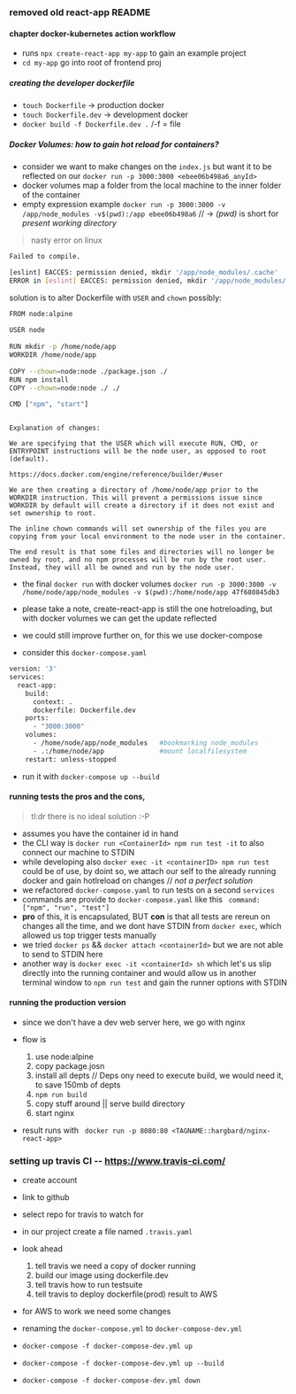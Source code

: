 ### removed old react-app README

#### chapter docker-kubernetes action workflow

* runs `npx create-react-app my-app` to gain an example project
* `cd my-app` go into root of frontend proj

##### creating the developer dockerfile
* `touch Dockerfile` -> production docker
* `touch Dockerfile.dev` -> development docker
* `docker build -f Dockerfile.dev .` /-f = file

##### Docker Volumes: how to gain hot reload for containers?
* consider we want to make changes on the `index.js` but want it to be reflected on our `docker run -p 3000:3000 <ebee06b498a6_anyId>`
* docker volumes map a folder from the local machine to the inner folder of the container
* empty expression example `docker run -p 3000:3000 -v /app/node_modules -v$(pwd):/app ebee06b498a6` // -> *(pwd)* is short for *present working directory*

> nasty error on linux
```bash
Failed to compile.

[eslint] EACCES: permission denied, mkdir '/app/node_modules/.cache'
ERROR in [eslint] EACCES: permission denied, mkdir '/app/node_modules/.cache'
```
solution is to alter Dockerfile with `USER` and `chown` possibly:
```bash
FROM node:alpine
 
USER node
 
RUN mkdir -p /home/node/app
WORKDIR /home/node/app
 
COPY --chown=node:node ./package.json ./
RUN npm install
COPY --chown=node:node ./ ./
 
CMD ["npm", "start"]
```
```

Explanation of changes:

We are specifying that the USER which will execute RUN, CMD, or ENTRYPOINT instructions will be the node user, as opposed to root (default).

https://docs.docker.com/engine/reference/builder/#user

We are then creating a directory of /home/node/app prior to the WORKDIR instruction. This will prevent a permissions issue since WORKDIR by default will create a directory if it does not exist and set ownership to root.

The inline chown commands will set ownership of the files you are copying from your local environment to the node user in the container.

The end result is that some files and directories will no longer be owned by root, and no npm processes will be run by the root user. Instead, they will all be owned and run by the node user.
```

* the final `docker run` with docker volumes
`docker run -p 3000:3000 -v /home/node/app/node_modules -v $(pwd):/home/node/app 47f680845db3`
* please take a note, create-react-app is still the one hotreloading, but with docker volumes we can get the update reflected

* we could still improve further on, for this we use docker-compose
* consider this `docker-compose.yaml`
```bash
version: '3'
services:
  react-app:
    build:
      context: .
      dockerfile: Dockerfile.dev
    ports:
      - "3000:3000"
    volumes: 
      - /home/node/app/node_modules   #bookmarking node_modules
      - .:/home/node/app              #mount localfilesystem
    restart: unless-stopped
```
* run it with
`docker-compose up --build`


#### running tests the pros and the cons, 
> tl:dr there is no ideal solution :-P
* assumes you have the container id in hand
* the CLI way is `docker run <ContainerId> npm run test -it` to also connect our machine to STDIN
* while developing also `docker exec -it <containerID> npm run test` could be of use, by doint so, we attach our self to the already running docker and gain hotlreload on changes // *not a perfect solution*
* we refactored `docker-compose.yaml` to run tests on a second `services`
* commands are provide to `docker-compose.yaml` like this ` command: ["npm", "run", "test"]`
* **pro** of this, it is encapsulated, BUT **con** is that all tests are rereun on changes all the time, and we dont have STDIN from `docker exec`, which allowed us top trigger tests manually
* we tried `docker ps` && `docker attach <containerId>` but we are not able to send to STDIN here
* another way is `docker exec -it <containerId> sh` which let's us slip directly into the running container and would allow us in another terminal window to `npm run test` and gain the runner options with STDIN

#### running the production version
* since we don't have a dev web server here, we go with nginx
* flow is
  1. use node:alpine
  2. copy package.josn
  3. install all depts // Deps ony need to execute build, we would need it, to save 150mb of depts
  4. `npm run build`
  5. copy stuff around || serve build directory
  6. start nginx

* result runs  with ` docker run -p 8080:80 <TAGNAME::hargbard/nginx-react-app>`

### setting up travis CI -- https://www.travis-ci.com/
* create account
* link to github
* select repo for travis to watch for
* in our project create a file named `.travis.yaml`
* look ahead
  1. tell travis we need a copy of docker running
  2. build our image using dockerfile.dev
  3. tell travis how to run testsuite
  4. tell travis to deploy dockerfile(prod) result to AWS

* for AWS to work we need some changes
* renaming the `docker-compose.yml` to `docker-compose-dev.yml`
* `docker-compose -f docker-compose-dev.yml up`
* `docker-compose -f docker-compose-dev.yml up --build`
* `docker-compose -f docker-compose-dev.yml down`








